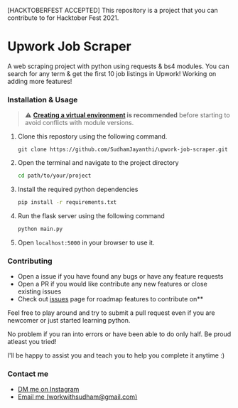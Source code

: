 [HACKTOBERFEST ACCEPTED] This repository is a project that you can contribute to for Hacktober Fest 2021.

# Upwork Job Scraper
A web scraping project with python using requests &amp; bs4 modules. You can search for any term & get the first 10 job listings in Upwork! Working on adding more features!

### Installation & Usage
> :warning: **[Creating a virtual environment](https://www.google.com/url?sa=t&rct=j&q=&esrc=s&source=web&cd=&cad=rja&uact=8&ved=2ahUKEwiS4sDAlIzsAhU-yzgGHemmC0EQFjABegQIBBAB&url=https%3A%2F%2Fuoa-eresearch.github.io%2Feresearch-cookbook%2Frecipe%2F2014%2F11%2F26%2Fpython-virtual-env%2F&usg=AOvVaw1NspSZHTjlBJA7efitqlGf) is recommended** before starting to avoid conflicts with module versions.

1. Clone this repostory using the following command. 
    ```
    git clone https://github.com/SudhamJayanthi/upwork-job-scraper.git 
    ```

2. Open the terminal and navigate to the project directory
    ```bash
    cd path/to/your/project 
    ```

3. Install the required python dependencies 
    ```cmd 
    pip install -r requirements.txt
    ```
   

4. Run the flask server using the following command
    ```cmd
    python main.py
    ```
5. Open `localhost:5000` in your browser to use it.

### Contributing
- Open a issue if you have found any bugs or have any feature requests
- Open a PR if you would like contribute any new features or close existing issues
- Check out [issues](https://github.com/sudhamjayanthi/upwork-job-scraper/issues) page for roadmap features to contribute on**

Feel free to play around and try to submit a pull request even if you are newcomer or just started learning python.

No problem if you ran into errors or have been able to do only half. Be proud atleast you tried!

I'll be happy to assist you and teach you to help you complete it anytime :)

### Contact me
- [DM me on Instagram](https://www.instagram.com/sudhamjayanthi)
- [Email me (workwithsudham@gmail.com) ](mailto:workwithsudham@gmail.com)
